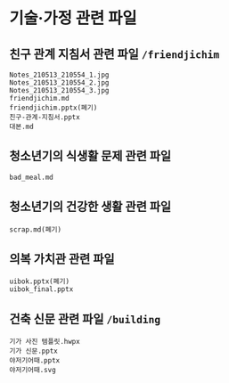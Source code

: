 # 기술·가정 관련 파일
## 친구 관계 지침서 관련 파일 `/friendjichim`
```
Notes_210513_210554_1.jpg
Notes_210513_210554_2.jpg
Notes_210513_210554_3.jpg
friendjichim.md
friendjichim.pptx(폐기)
친구-관계-지침서.pptx
대본.md
```

## 청소년기의 식생활 문제 관련 파일
```
bad_meal.md
```

## 청소년기의 건강한 생활 관련 파일
```
scrap.md(폐기)
```

## 의복 가치관 관련 파일
```
uibok.pptx(폐기)
uibok_final.pptx
```

## 건축 신문 관련 파일 `/building`
```
기가 사진 템플릿.hwpx
기가 신문.pptx
야저기어때.pptx
야저기어때.svg
```
